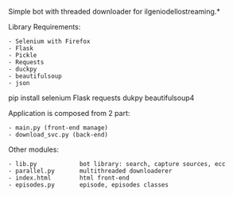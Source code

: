 Simple bot with threaded downloader for ilgeniodellostreaming.*

Library Requirements:

    - Selenium with Firefox
    - Flask                             
    - Pickle
    - Requests
    - duckpy
    - beautifulsoup
    - json


pip install selenium Flask requests dukpy beautifulsoup4

Application is composed from 2 part:

    - main.py (front-end manage)
    - download_svc.py (back-end)


Other modules:

    - lib.py            bot library: search, capture sources, ecc
    - parallel.py       multithreaded downloaderer
    - index.html        html front-end
    - episodes.py       episode, episodes classes
